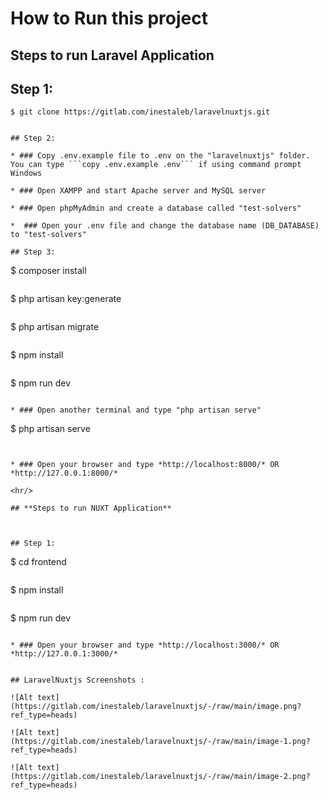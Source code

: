<h1>How to Run this project</h1>

## **Steps to run Laravel Application**

## Step 1:

```
$ git clone https://gitlab.com/inestaleb/laravelnuxtjs.git
```


```

## Step 2:

* ### Copy .env.example file to .env on the "laravelnuxtjs" folder. You can type ```copy .env.example .env``` if using command prompt Windows

* ### Open XAMPP and start Apache server and MySQL server

* ### Open phpMyAdmin and create a database called "test-solvers"

*  ### Open your .env file and change the database name (DB_DATABASE) to "test-solvers"

## Step 3:

```
$ composer install
```

```
$ php artisan key:generate
```

```
$ php artisan migrate
```

```
$ npm install
```

```
$ npm run dev
```

* ### Open another terminal and type "php artisan serve"

```
$ php artisan serve
```


* ### Open your browser and type *http://localhost:8000/* OR *http://127.0.0.1:8000/*

<hr/>

## **Steps to run NUXT Application**



## Step 1:

```
$ cd  frontend
```

```
$ npm  install
```

```
$ npm run dev 
```

* ### Open your browser and type *http://localhost:3000/* OR *http://127.0.0.1:3000/*


## LaravelNuxtjs Screenshots :

![Alt text](https://gitlab.com/inestaleb/laravelnuxtjs/-/raw/main/image.png?ref_type=heads)

![Alt text](https://gitlab.com/inestaleb/laravelnuxtjs/-/raw/main/image-1.png?ref_type=heads)

![Alt text](https://gitlab.com/inestaleb/laravelnuxtjs/-/raw/main/image-2.png?ref_type=heads)

